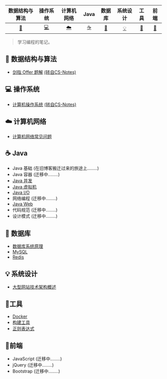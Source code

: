 |           数据结构与算法           |  操作系统  | 计算机网络 |   Java   |    数据库     | 系统设计 |   工具   |   前端   |
| :--------------------------------: | :--------: | :--------: | :------: | :-----------: | :------: | :------: | :------: |
| [:rocket:](#rocket-数据结构与算法) | [:computer:](#computer-操作系统) |  [:cloud:](#cloud-计算机网络)   | [:coffee:](#coffee-Java) | [:floppy_disk:](#floppy_disk-数据库) |  [:bulb:](#bulb-系统设计)  | [:hammer:](#hammer-工具) | [:art:](#art-前端)​ |

>   学习编程的笔记。

## :rocket: ​数据结构与算法

- [剑指 Offer 题解](https://github.com/CyC2018/CS-Notes/blob/master/docs/notes/剑指%20offer%20题解.md)  [(转自CS-Notes)](https://github.com/CyC2018/CS-Notes)

## :computer: 操作系统

- [计算机操作系统](https://github.com/CyC2018/CS-Notes/blob/master/docs/notes/计算机操作系统.md)  [(转自CS-Notes)](https://github.com/CyC2018/CS-Notes)

## :cloud: 计算机网络 

-   [计算机网络常见问题](./计算机网络/计算机网络常见问题.md)

## :coffee: Java

- Java 基础 (在旧博客搬迁过来的旅途上........)
- Java 容器 (迁移中........)
- [Java 并发](./Java/3.Java%20并发/readme.md)
- [Java 虚拟机](./Java/Java%20虚拟机/readme.md)
- [Java I/O](https://github.com/CyC2018/CS-Notes/blob/master/docs/notes/Java%20IO.md)
- 网络编程 (迁移中........)
- [Java Web](./Java/7.Java%20Web/readme.md)
- 代码规范 (迁移中........)
- 设计模式 (迁移中........)

## :floppy_disk: 数据库 

-   [数据库系统原理](https://github.com/CyC2018/CS-Notes/blob/master/docs/notes/数据库系统原理.md)
-   [MySQL](./数据库/MySQL/readme.md)
-   [Redis](./数据库/Redis/1.Redis基础.md)

## :bulb: 系统设计 

- [大型网站技术架构概述](,/系统设计/大型网站架构概述.md)

## :hammer: ​工具 

- [Docker](./工具/Docker/1.Docker基本使用.md)
- [构建工具](https://github.com/CyC2018/CS-Notes/blob/master/docs/notes/构建工具.md)
- [正则表达式](https://github.com/CyC2018/CS-Notes)

## :art:前端

-   JavaScript (迁移中........)
-   jQuery (迁移中........)
-   Bootstrap (迁移中........)